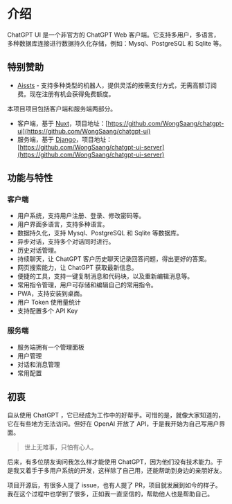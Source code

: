 # 介绍

ChatGPT UI 是一个非官方的 ChatGPT Web 客户端。它支持多用户，多语言，多种数据库连接进行数据持久化存储，例如：Mysql、PostgreSQL 和 Sqlite 等。

## 特别赞助
- [Aissts](https://aissts.com/) - 支持多种类型的机器人，提供灵活的按需支付方式，无需高额订阅费。现在注册有机会获得免费额度。

本项目项目包括客户端和服务端两部分。

- 客户端，基于 [Nuxt](https://nuxt.com/)，项目地址：[https://github.com/WongSaang/chatgpt-ui](https://github.com/WongSaang/chatgpt-ui)
- 服务端，基于 [Django](https://djangoproject.com/)，项目地址：[https://github.com/WongSaang/chatgpt-ui-server](https://github.com/WongSaang/chatgpt-ui-server)


## 功能与特性

### 客户端
- 用户系统，支持用户注册、登录、修改密码等。
- 用户界面多语言，支持多种语言。
- 数据持久化，支持 Mysql、PostgreSQL 和 Sqlite 等数据库。
- 异步对话，支持多个对话同时进行。
- 历史对话管理。
- 持续聊天，让 ChatGPT 客户历史聊天记录回答问题，得出更好的答案。
- 网页搜索能力，让 ChatGPT 获取最新信息。
- 便捷的工具，支持一键复制消息和代码块，以及重新编辑消息等。
- 常用指令管理，用户可存储和编辑自己的常用指令。
- PWA，支持安装到桌面。
- 用户 Token 使用量统计
- 支持配置多个 API Key

### 服务端
- 服务端拥有一个管理面板
- 用户管理
- 对话和消息管理
- 常用配置


## 初衷

自从使用 ChatGPT ，它已经成为工作中的好帮手。可惜的是，就像大家知道的，它在有些地方无法访问。但好在 OpenAI 开放了 API，于是我开始为自己写用户界面。

> 世上无难事，只怕有心人。

后来，有多位朋友询问我怎么样才能使用 ChatGPT，因为他们没有技术能力。于是我又着手于多用户系统的开发，这样除了自己用，还能帮助到身边的亲朋好友。

项目开源后，有很多人提了 issue，也有人提了 PR，项目就发展到如今的样子。我在这个过程中也学到了很多，正如我一直坚信的，帮助他人也是帮助自己。